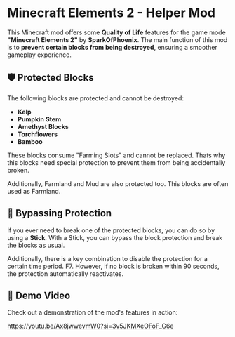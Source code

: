 
# Minecraft Elements 2 - Helper Mod

This Minecraft mod offers some **Quality of Life** features for the game mode **"Minecraft Elements 2"** by **SparkOfPhoenix**. The main function of this mod is to **prevent certain blocks from being destroyed**, ensuring a smoother gameplay experience.

## 🛡️ **Protected Blocks**

The following blocks are protected and cannot be destroyed:

-   **Kelp**
-   **Pumpkin Stem**
-   **Amethyst Blocks**
-   **Torchflowers**
-   **Bamboo**

These blocks consume "Farming Slots" and cannot be replaced. 
Thats why this blocks need special protection to prevent them from being accidentally broken.

Additionally, Farmland and Mud are also protected too. This blocks are often used as Farmland.

## 🔧 **Bypassing Protection**

If you ever need to break one of the protected blocks, you can do so by using a **Stick**. With a Stick, you can bypass the block protection and break the blocks as usual.

Additionally, there is a key combination to disable the protection for a certain time period. F7.
However, if no block is broken within 90 seconds, the protection automatically reactivates.

## 🎥 **Demo Video**

Check out a demonstration of the mod's features in action:

https://youtu.be/Ax8jwwevmW0?si=3v5JKMXeOFoF_G6e
